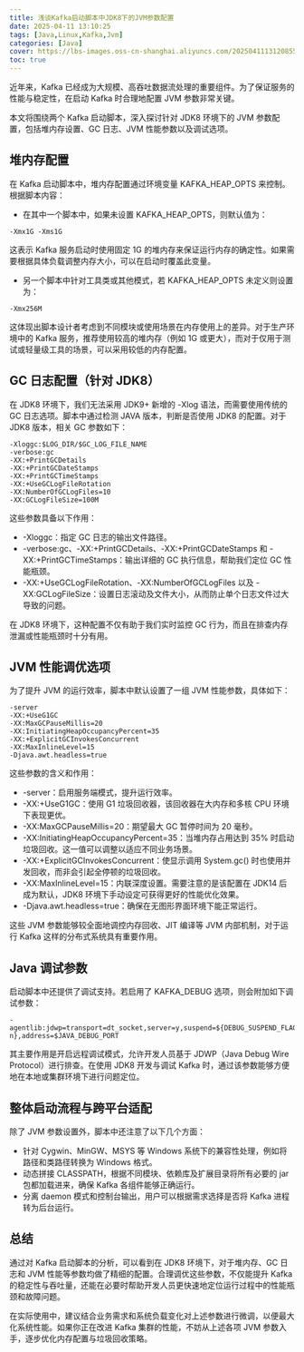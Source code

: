 ```yaml
---
title: 浅谈Kafka启动脚本中JDK8下的JVM参数配置
date: 2025-04-11 13:10:25
tags: [Java,Linux,Kafka,Jvm]
categories: [Java]
cover: https://lbs-images.oss-cn-shanghai.aliyuncs.com/20250411131208559.png
toc: true
---
```


近年来，Kafka 已经成为大规模、高吞吐数据流处理的重要组件。为了保证服务的性能与稳定性，在启动 Kafka 时合理地配置 JVM 参数非常关键。

本文将围绕两个 Kafka 启动脚本，深入探讨针对 JDK8 环境下的 JVM 参数配置，包括堆内存设置、GC 日志、JVM 性能参数以及调试选项。

<!-- more -->

堆内存配置
---

在 Kafka 启动脚本中，堆内存配置通过环境变量 KAFKA_HEAP_OPTS 来控制。根据脚本内容：

- 在其中一个脚本中，如果未设置 KAFKA_HEAP_OPTS，则默认值为：

```shell
-Xmx1G -Xms1G
```

这表示 Kafka 服务启动时使用固定 1G 的堆内存来保证运行内存的确定性。如果需要根据具体负载调整内存大小，可以在启动时覆盖此变量。

- 另一个脚本中针对工具类或其他模式，若 KAFKA_HEAP_OPTS 未定义则设置为：

```shell
-Xmx256M
```

这体现出脚本设计者考虑到不同模块或使用场景在内存使用上的差异。对于生产环境中的 Kafka 服务，推荐使用较高的堆内存（例如 1G 或更大），而对于仅用于测试或轻量级工具的场景，可以采用较低的内存配置。

GC 日志配置（针对 JDK8）
---

在 JDK8 环境下，我们无法采用 JDK9+ 新增的 -Xlog 语法，而需要使用传统的 GC 日志选项。脚本中通过检测 JAVA 版本，判断是否使用 JDK8 的配置。对于 JDK8 版本，相关 GC 参数如下：

```shell
-Xloggc:$LOG_DIR/$GC_LOG_FILE_NAME  
-verbose:gc  
-XX:+PrintGCDetails  
-XX:+PrintGCDateStamps  
-XX:+PrintGCTimeStamps  
-XX:+UseGCLogFileRotation  
-XX:NumberOfGCLogFiles=10  
-XX:GCLogFileSize=100M
```

这些参数具备以下作用：

- -Xloggc：指定 GC 日志的输出文件路径。
- -verbose:gc、-XX:+PrintGCDetails、-XX:+PrintGCDateStamps 和 -XX:+PrintGCTimeStamps：输出详细的 GC 执行信息，帮助我们定位 GC 性能瓶颈。
- -XX:+UseGCLogFileRotation、-XX:NumberOfGCLogFiles 以及 -XX:GCLogFileSize：设置日志滚动及文件大小，从而防止单个日志文件过大导致的问题。

在 JDK8 环境下，这种配置不仅有助于我们实时监控 GC 行为，而且在排查内存泄漏或性能瓶颈时十分有用。

JVM 性能调优选项
---

为了提升 JVM 的运行效率，脚本中默认设置了一组 JVM 性能参数，具体如下：

```shell
-server  
-XX:+UseG1GC  
-XX:MaxGCPauseMillis=20  
-XX:InitiatingHeapOccupancyPercent=35  
-XX:+ExplicitGCInvokesConcurrent  
-XX:MaxInlineLevel=15  
-Djava.awt.headless=true
```

这些参数的含义和作用：

- -server：启用服务端模式，提升运行效率。
- -XX:+UseG1GC：使用 G1 垃圾回收器，该回收器在大内存和多核 CPU 环境下表现更优。
- -XX:MaxGCPauseMillis=20：期望最大 GC 暂停时间为 20 毫秒。
- -XX:InitiatingHeapOccupancyPercent=35：当堆内存占用达到 35% 时启动垃圾回收。这一值可以调整以适应不同业务场景。
- -XX:+ExplicitGCInvokesConcurrent：使显示调用 System.gc() 时也使用并发回收，而非会引起全停顿的垃圾回收。
- -XX:MaxInlineLevel=15：内联深度设置。需要注意的是该配置在 JDK14 后成为默认，JDK8 环境下手动设定可获得更好的性能优化效果。
- -Djava.awt.headless=true：确保在无图形界面环境下能正常运行。

这些 JVM 参数能够较全面地调控内存回收、JIT 编译等 JVM 内部机制，对于运行 Kafka 这样的分布式系统具有重要作用。

Java 调试参数
---

启动脚本中还提供了调试支持。若启用了 KAFKA_DEBUG 选项，则会附加如下调试参数：

```shell
-agentlib:jdwp=transport=dt_socket,server=y,suspend=${DEBUG_SUSPEND_FLAG:-n},address=$JAVA_DEBUG_PORT
```

其主要作用是开启远程调试模式，允许开发人员基于 JDWP（Java Debug Wire Protocol）进行排查。在使用 JDK8 开发与调试 Kafka 时，通过该参数能够方便地在本地或集群环境下进行问题定位。

整体启动流程与跨平台适配
---

除了 JVM 参数设置外，脚本中还注意了以下几个方面：

- 针对 Cygwin、MinGW、MSYS 等 Windows 系统下的兼容性处理，例如将路径和类路径转换为 Windows 格式。
- 动态拼接 CLASSPATH，根据不同模块、依赖库及扩展目录将所有必要的 jar 包都加载进来，确保 Kafka 各组件能够正确运行。
- 分离 daemon 模式和控制台输出，用户可以根据需求选择是否将 Kafka 进程转为后台运行。

总结
---

通过对 Kafka 启动脚本的分析，可以看到在 JDK8 环境下，对于堆内存、GC 日志和 JVM 性能等参数均做了精细的配置。合理调优这些参数，不仅能提升 Kafka 的稳定性与吞吐量，还能在必要时帮助开发人员更快速地定位运行过程中的性能瓶颈和故障问题。

在实际使用中，建议结合业务需求和系统负载变化对上述参数进行微调，以便最大化系统性能。如果你正在改进 Kafka 集群的性能，不妨从上述各项 JVM 参数入手，逐步优化内存配置与垃圾回收策略。